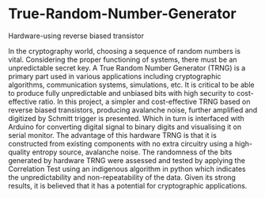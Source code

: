 # True-Random-Number-Generator
Hardware-using reverse biased transistor

In the cryptography world, choosing a sequence of random numbers is vital. Considering the proper functioning of systems, there must be an unpredictable secret key. A True Random Number Generator (TRNG) is a primary part used in various applications including cryptographic algorithms, communication systems, simulations, etc. It is critical to be able to produce fully unpredictable and unbiased bits with high security to cost-effective ratio. In this project, a simpler and cost-effective TRNG based on reverse biased transistors, producing avalanche noise, further amplified and digitized by Schmitt trigger is presented. Which in turn is interfaced with Arduino for converting digital signal to binary digits and visualising it on serial monitor. The advantage of this hardware TRNG is that it is constructed from existing components with no extra circuitry using a high-quality entropy source, avalanche noise. The randomness of the bits generated by hardware TRNG were assessed and tested by applying the Correlation Test using an indigenous algorithm in python which indicates the unpredictability and non-repeatability of the data. Given its strong results, it is believed that it has a potential for cryptographic applications.
